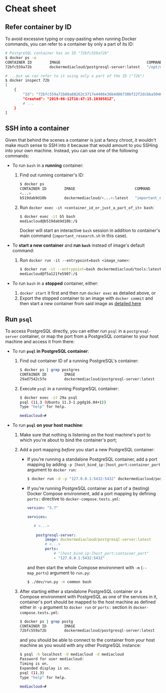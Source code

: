 # Cheat sheet

## Refer container by ID

To avoid excessive typing or copy-pasting when running Docker commands, you can refer to a container by only a part of its ID:

```bash
# PostgreSQL container has an ID "72bfc559a72b"
$ docker ps -a
CONTAINER ID        IMAGE                                       COMMAND
72bfc559a72b        dockermediacloud/postgresql-server:latest   "/opt/mediacloud/bin…"

# ...but we can refer to it using only a part of the ID ("72b")
$ docker inspect 72b
[
    {
        "Id": "72bfc559a72b88a88262c3717e4406e36b4d86730bf22f2dcbba5046edd473f2",
        "Created": "2019-06-12T16:47:15.1030581Z",
        # ...
    }
]
```

## SSH into a container

Given that behind the scenes a container is just a fancy chroot, it wouldn't make much sense to SSH into it because that would amount to you SSHing into your own machine. Instead, you can use one of the following commands:

* To run `bash` in a **running** container:

  1. Find out running container's ID:

     ```bash
     $ docker ps
     CONTAINER ID        IMAGE                           COMMAND
     <...>
     b519dab9d10b        dockermediacloud/<...>:latest   "important_research.sh"
     ```

  2. Run `docker exec -it <container_id_or_just_a_part_of_it> bash`:

     ```bash
     $ docker exec -it b5 bash
     mediacloud@b519dab9d10b:/$
     ```

     Docker will start an interactive `bash` session in addition to container's main command (`important_research.sh` in this case).

* To **start a new container** and **run `bash`** instead of image's default command:

  1. Run `docker run -it --entrypoint=bash <image_name>`:

     ```bash
     $ docker run -it --entrypoint=bash dockermediacloud/tools:latest
     mediacloud@f5a121fe5907:/$ 
     ```

* To run `bash` in a **stopped** container, either:

  1. `docker start` it first and then run `docker exec` as detailed above, or
  2. Export the stopped container to an image with `docker commit` and then start a new container from said image as [detailed here](https://stackoverflow.com/a/39329138)

## Run `psql`

To access PostgreSQL directly, you can either run `psql` in a `postgresql-server` container, or map the port from a PostgreSQL container to your host machine and access it from there:

* To run **`psql` in PostgreSQL container**:

  1. Find out container ID of a running PostgreSQL's container:

     ```bash
     $ docker ps | grep postgres
     CONTAINER ID        IMAGE                                       COMMAND
     29ad7542c5fe        dockermediacloud/postgresql-server:latest   "/opt/mediacloud/bin…"
     ```

  2. Execute `psql` in a running PostgreSQL container:

     ```bash
     $ docker exec -it 29a psql
     psql (11.3 (Ubuntu 11.3-1.pgdg16.04+1))
     Type "help" for help.
     
     mediacloud=# 
     ```

* To run **`psql` on your host machine**:

  1. Make sure that nothing is listening on the host machine's port to which you're about to bind the container's port;

  2. Add a port mapping *before* you start a new PostgreSQL container:

     * If you're running a standalone PostgreSQL container, add a port mapping by adding `-p [host_bind_ip:]host_port:container_port` argument to `docker run`:

       ```bash
       $ docker run -d -p "127.0.0.1:5432:5432" dockermediacloud/postgresql-server:latest
       ```

     * If you're running PostgreSQL container as part of a (testing) Docker Compose environment, add a port mapping by defining `ports:` directive to `docker-compose.tests.yml`:

       ```yaml
       version: "3.7"
       
       services:
       
          # <...>
          
           postgresql-server:
               image: dockermediacloud/postgresql-server:latest
               # <...>
               ports:
                   # "[host_bind_ip:]host_port:container_port"
                   - "127.0.0.1:5432:5432"
       ```

       and then start the whole Compose environment with `-m` (`--map_ports`) argument to `run.py`:

       ```bash
       $ ./dev/run.py -m common bash
       ```

  3. After starting either a standalone PostgreSQL container or a Compose environment with PostgreSQL as one of the services in it, container's port should be mapped to the host machine as defined either in `-p` argument to `docker run` or `ports:` section in `docker-compose.tests.yml`:

     ```bash
     $ docker ps | grep postg
     CONTAINER ID        IMAGE                                       PORTS
     72bfc559a72b        dockermediacloud/postgresql-server:latest   127.0.0.1:5432->5432/tcp
     ```

     and you should be able to connect to the container from your host machine as you would with any other PostgreSQL instance:

     ```bash
     $ psql -h localhost -U mediacloud -d mediacloud
     Password for user mediacloud: 
     Timing is on.
     Expanded display is on.
     psql (11.3)
     Type "help" for help.
     
     mediacloud=# 
     ```
